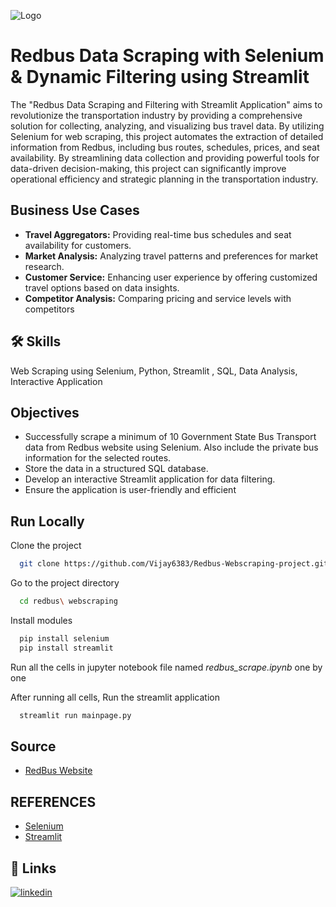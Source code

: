 ![Logo](https://s3.rdbuz.com/Images/rdc/rdc-redbus-logo.svg)


# Redbus Data Scraping with Selenium & Dynamic Filtering using Streamlit

  The "Redbus Data Scraping and Filtering with Streamlit Application" aims to revolutionize the transportation industry by providing a comprehensive solution for collecting, analyzing, and visualizing bus travel data. By utilizing Selenium for web scraping, this project automates the extraction of detailed information from Redbus, including bus routes, schedules, prices, and seat availability. By streamlining data collection and providing powerful tools for data-driven decision-making, this project can significantly improve operational efficiency and strategic planning in the transportation industry.



## Business Use Cases

- **Travel Aggregators:** Providing real-time bus schedules and seat availability for customers.
- **Market Analysis:** Analyzing travel patterns and preferences for market research.
- **Customer Service:** Enhancing user experience by offering customized travel options based on data insights.
- **Competitor Analysis:** Comparing pricing and service levels with competitors


## 🛠 Skills
Web Scraping using Selenium, Python, Streamlit , SQL, Data Analysis, Interactive Application


## Objectives

- Successfully scrape a minimum of 10 Government State Bus Transport data from Redbus website using Selenium. Also include the private bus information for the selected routes.
- Store the data in a structured SQL database.
- Develop an interactive Streamlit application for data filtering.
- Ensure the application is user-friendly and efficient


## Run Locally

Clone the project

```bash
  git clone https://github.com/Vijay6383/Redbus-Webscraping-project.git
```

Go to the project directory

```bash
  cd redbus\ webscraping
```

Install modules

```bash
  pip install selenium
  pip install streamlit
```
Run all the cells in jupyter notebook file named *redbus_scrape.ipynb* one by one 

After running all cells, Run the streamlit application 

```bash
  streamlit run mainpage.py
```


## Source

 - [RedBus Website](https://www.redbus.in/)



## REFERENCES

- [Selenium](https://www.selenium.dev/documentation/webdriver/elements/locators/)
- [Streamlit](https://docs.streamlit.io/get-started/installation)

## 🔗 Links

[![linkedin](https://img.shields.io/badge/linkedin-0A66C2?style=for-the-badge&logo=linkedin&logoColor=white)](https://www.linkedin.com/in/vijay-moses-avm/)
